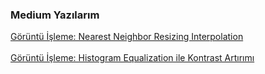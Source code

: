 ### Medium Yazılarım

[Görüntü İşleme: Nearest Neighbor Resizing Interpolation](https://github.com/soykan/medium-yazilarim/blob/main/G%C3%B6r%C3%BCnt%C3%BC%20%C4%B0%C5%9Fleme:%20Nearest%20Neighbor%20Resizing%20Interpolation/README.md)
<br/><br/>
[Görüntü İşleme: Histogram Equalization ile Kontrast Artırımı](https://github.com/soykan/medium-yazilarim/blob/main/G%C3%B6r%C3%BCnt%C3%BC%20%C4%B0%C5%9Fleme:%20Histogram%20Equalization%20ile%20Kontrast%20Art%C4%B1r%C4%B1m%C4%B1/README.md)
